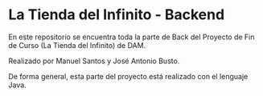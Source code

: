 # La Tienda del Infinito - Backend

En este repositorio se encuentra toda la parte de Back del Proyecto de Fin de Curso (La Tienda del Infinito) de DAM.

Realizado por Manuel Santos y José Antonio Busto.

De forma general, esta parte del proyecto está realizado con el lenguaje Java.

